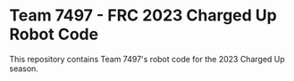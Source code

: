 # Team 7497 - FRC 2023 Charged Up Robot Code
This repository contains Team 7497's robot code for the 2023 Charged Up season.
